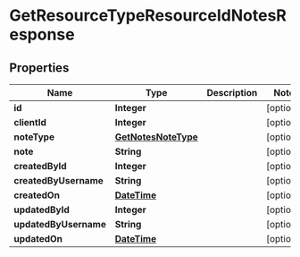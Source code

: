 
# GetResourceTypeResourceIdNotesResponse

## Properties
Name | Type | Description | Notes
------------ | ------------- | ------------- | -------------
**id** | **Integer** |  |  [optional]
**clientId** | **Integer** |  |  [optional]
**noteType** | [**GetNotesNoteType**](GetNotesNoteType.md) |  |  [optional]
**note** | **String** |  |  [optional]
**createdById** | **Integer** |  |  [optional]
**createdByUsername** | **String** |  |  [optional]
**createdOn** | [**DateTime**](DateTime.md) |  |  [optional]
**updatedById** | **Integer** |  |  [optional]
**updatedByUsername** | **String** |  |  [optional]
**updatedOn** | [**DateTime**](DateTime.md) |  |  [optional]



